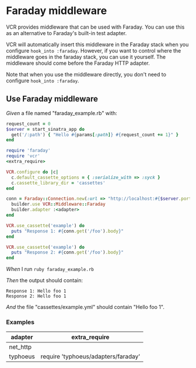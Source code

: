 # Faraday middleware

VCR provides middleware that can be used with Faraday.  You can use this as
  an alternative to Faraday's built-in test adapter.

  VCR will automatically insert this middleware in the Faraday stack
  when you configure `hook_into :faraday`. However, if you want to control
  where the middleware goes in the faraday stack, you can use it yourself.
  The middleware should come before the Faraday HTTP adapter.

  Note that when you use the middleware directly, you don't need to configure
  `hook_into :faraday`.

## Use Faraday middleware

_Given_ a file named "faraday_example.rb" with:

```ruby
request_count = 0
$server = start_sinatra_app do
  get('/:path') { "Hello #{params[:path]} #{request_count += 1}" }
end

require 'faraday'
require 'vcr'
<extra_require>

VCR.configure do |c|
  c.default_cassette_options = { :serialize_with => :syck }
  c.cassette_library_dir = 'cassettes'
end

conn = Faraday::Connection.new(:url => "http://localhost:#{$server.port}") do |builder|
  builder.use VCR::Middleware::Faraday
  builder.adapter :<adapter>
end

VCR.use_cassette('example') do
  puts "Response 1: #{conn.get('/foo').body}"
end

VCR.use_cassette('example') do
  puts "Response 2: #{conn.get('/foo').body}"
end
```

_When_ I run `ruby faraday_example.rb`

_Then_ the output should contain:

```
Response 1: Hello foo 1
Response 2: Hello foo 1
```

_And_ the file "cassettes/example.yml" should contain "Hello foo 1".

### Examples

| adapter  | extra_require                       |
|----------|-------------------------------------|
| net_http |                                     |
| typhoeus | require 'typhoeus/adapters/faraday' |
